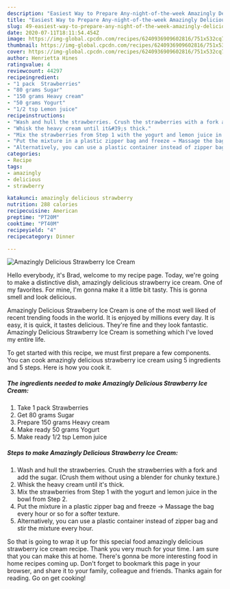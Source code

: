 ```yaml
---
description: "Easiest Way to Prepare Any-night-of-the-week Amazingly Delicious Strawberry Ice Cream"
title: "Easiest Way to Prepare Any-night-of-the-week Amazingly Delicious Strawberry Ice Cream"
slug: 49-easiest-way-to-prepare-any-night-of-the-week-amazingly-delicious-strawberry-ice-cream
date: 2020-07-11T18:11:54.454Z
image: https://img-global.cpcdn.com/recipes/6240936909602816/751x532cq70/amazingly-delicious-strawberry-ice-cream-recipe-main-photo.jpg
thumbnail: https://img-global.cpcdn.com/recipes/6240936909602816/751x532cq70/amazingly-delicious-strawberry-ice-cream-recipe-main-photo.jpg
cover: https://img-global.cpcdn.com/recipes/6240936909602816/751x532cq70/amazingly-delicious-strawberry-ice-cream-recipe-main-photo.jpg
author: Henrietta Hines
ratingvalue: 4
reviewcount: 44297
recipeingredient:
- "1 pack  Strawberries"
- "80 grams Sugar"
- "150 grams Heavy cream"
- "50 grams Yogurt"
- "1/2 tsp Lemon juice"
recipeinstructions:
- "Wash and hull the strawberries. Crush the strawberries with a fork and add the sugar. (Crush them without using a blender for chunky texture.)"
- "Whisk the heavy cream until it&#39;s thick."
- "Mix the strawberries from Step 1 with the yogurt and lemon juice in the bowl from Step 2."
- "Put the mixture in a plastic zipper bag and freeze → Massage the bag every hour or so for a softer texture."
- "Alternatively, you can use a plastic container instead of zipper bag and stir the mixture every hour."
categories:
- Recipe
tags:
- amazingly
- delicious
- strawberry

katakunci: amazingly delicious strawberry 
nutrition: 288 calories
recipecuisine: American
preptime: "PT20M"
cooktime: "PT40M"
recipeyield: "4"
recipecategory: Dinner

---
```



![Amazingly Delicious Strawberry Ice Cream](https://img-global.cpcdn.com/recipes/6240936909602816/751x532cq70/amazingly-delicious-strawberry-ice-cream-recipe-main-photo.jpg)

Hello everybody, it's Brad, welcome to my recipe page. Today, we're going to make a distinctive dish, amazingly delicious strawberry ice cream. One of my favorites. For mine, I'm gonna make it a little bit tasty. This is gonna smell and look delicious.

Amazingly Delicious Strawberry Ice Cream is one of the most well liked of recent trending foods in the world. It is enjoyed by millions every day. It is easy, it is quick, it tastes delicious. They're fine and they look fantastic. Amazingly Delicious Strawberry Ice Cream is something which I've loved my entire life.




To get started with this recipe, we must first prepare a few components. You can cook amazingly delicious strawberry ice cream using 5 ingredients and 5 steps. Here is how you cook it.

<!--inarticleads1-->

##### The ingredients needed to make Amazingly Delicious Strawberry Ice Cream:

1. Take 1 pack  Strawberries
1. Get 80 grams Sugar
1. Prepare 150 grams Heavy cream
1. Make ready 50 grams Yogurt
1. Make ready 1/2 tsp Lemon juice




<!--inarticleads2-->

##### Steps to make Amazingly Delicious Strawberry Ice Cream:

1. Wash and hull the strawberries. Crush the strawberries with a fork and add the sugar. (Crush them without using a blender for chunky texture.)
1. Whisk the heavy cream until it&#39;s thick.
1. Mix the strawberries from Step 1 with the yogurt and lemon juice in the bowl from Step 2.
1. Put the mixture in a plastic zipper bag and freeze → Massage the bag every hour or so for a softer texture.
1. Alternatively, you can use a plastic container instead of zipper bag and stir the mixture every hour.




So that is going to wrap it up for this special food amazingly delicious strawberry ice cream recipe. Thank you very much for your time. I am sure that you can make this at home. There's gonna be more interesting food in home recipes coming up. Don't forget to bookmark this page in your browser, and share it to your family, colleague and friends. Thanks again for reading. Go on get cooking!

